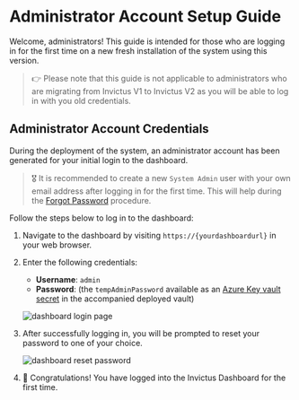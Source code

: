 # Administrator Account Setup Guide

Welcome, administrators! This guide is intended for those who are logging in for the first time on a new fresh installation of the system using this version.

> 👉 Please note that this guide is not applicable to administrators who are migrating from Invictus V1 to Invictus V2 as you will be able to log in with you old credentials.

## Administrator Account Credentials

During the deployment of the system, an administrator account has been generated for your initial login to the dashboard.

> 🎖️ It is recommended to create a new `System Admin` user with your own email address after logging in for the first time. This will help during the [Forgot Password](./forgotpassword.md) procedure.

Follow the steps below to log in to the dashboard:

1. Navigate to the dashboard by visiting `https://{yourdashboardurl}` in your web browser.

2. Enter the following credentials:
   - **Username**: `admin`
   - **Password**: (the `tempAdminPassword` available as an [Azure Key vault secret](https://learn.microsoft.com/en-us/azure/key-vault/secrets/quick-create-portal) in the accompanied deployed vault)

   ![dashboard login page](../images/dashboard/AdminAccount/adminAccount-4.jpg)

3. After successfully logging in, you will be prompted to reset your password to one of your choice.

   ![dashboard reset password](../images/dashboard/AdminAccount/adminAccount-5.png)

4. 🎉 Congratulations! You have logged into the Invictus Dashboard for the first time.

